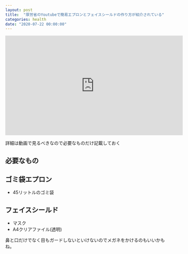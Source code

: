 ```yaml
---
layout: post
title:  "厚労省のYoutubeで簡易エプロンとフェイスシールドの作り方が紹介されている"
categories: health
date: "2020-07-22 00:00:00"
---
```



<div class="google">
<iframe width="560" height="315" src="https://www.youtube.com/embed/J9Eiw_uf5Ig?start=351" frameborder="0" allow="accelerometer; autoplay; encrypted-media; gyroscope; picture-in-picture" allowfullscreen></iframe>
</div>

詳細は動画で見るべきなので必要なものだけ記載しておく

## 必要なもの

## ゴミ袋エプロン
- 45リットルのゴミ袋

## フェイスシールド
- マスク
- A4クリアファイル(透明)

鼻と口だけでなく目もガードしないといけないのでメガネをかけるのもいいかもね。

